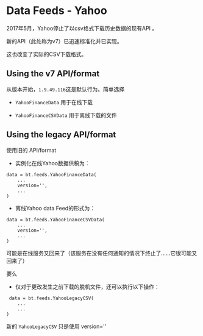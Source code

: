 # Data Feeds - Yahoo
2017年5月，Yahoo停止了以csv格式下载历史数据的现有API 。

新的API（此处称为v7）已迅速标准化并已实现。

这也改变了实际的CSV下载格式。

## Using the v7 API/format
从版本开始，`1.9.49.116`这是默认行为。简单选择

* `YahooFinanceData` 用于在线下载

* `YahooFinanceCSVData` 用于离线下载的文件

## Using the legacy API/format
使用旧的 API/format

* 实例化在线Yahoo数据供稿为：
```
data = bt.feeds.YahooFinanceData(
    ...
    version='',
    ...
)
```
* 离线Yahoo data Feed的形式为：
```
data = bt.feeds.YahooFinanceCSVData(
    ...
    version='',
    ...
)
```
可能是在线服务又回来了（该服务在没有任何通知的情况下终止了……它很可能又回来了）

要么

* 仅对于更改发生之前下载的脱机文件，还可以执行以下操作：
```
 data = bt.feeds.YahooLegacyCSV(
    ...
    ...
)
```
新的 `YahooLegacyCSV` 只是使用 version=''